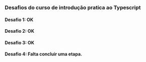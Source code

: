 ### Desafios do curso de introdução pratica ao Typescript

#### Desafio 1: OK
#### Desafio 2: OK
#### Desafio 3: OK
#### Desafio 4: Falta concluir uma etapa.